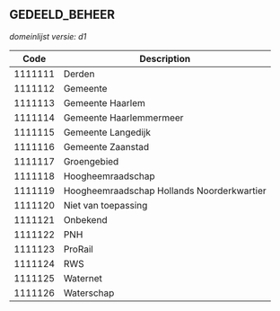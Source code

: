 ## GEDEELD_BEHEER

*domeinlijst versie: d1* 

 |Code |Description	|
|	---	|	---	|
| 1111111 | Derden |
| 1111112 | Gemeente |
| 1111113 | Gemeente Haarlem |
| 1111114 | Gemeente Haarlemmermeer |
| 1111115 | Gemeente Langedijk |
| 1111116 | Gemeente Zaanstad |
| 1111117 | Groengebied |
| 1111118 | Hoogheemraadschap |
| 1111119 | Hoogheemraadschap Hollands Noorderkwartier |
| 1111120 | Niet van toepassing |
| 1111121 | Onbekend |
| 1111122 | PNH |
| 1111123 | ProRail |
| 1111124 | RWS |
| 1111125 | Waternet |
| 1111126 | Waterschap |
